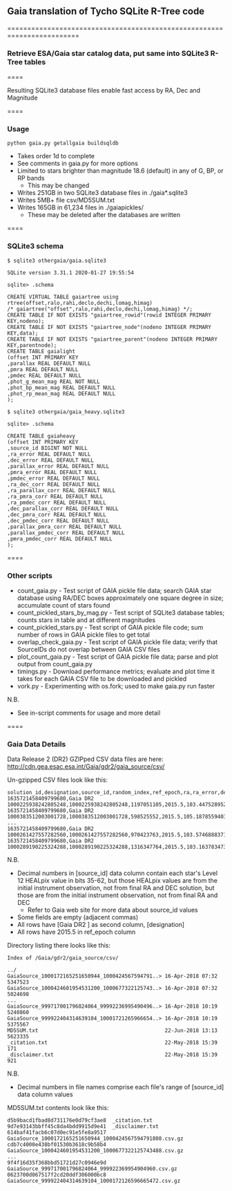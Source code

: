 ## Gaia translation of Tycho SQLite R-Tree code
========================================================================

### Retrieve ESA/Gaia star catalog data, put same into SQLite3 R-Tree tables
====

Resulting SQLite3 database files enable fast access by RA, Dec and Magnitude


====
### Usage

    python gaia.py getallgaia buildsqldb

* Takes order 1d to complete
* See comments in gaia.py for more options
* Limited to stars brighter than magnitude 18.6 (default) in any of G, BP, or RP bands
  * This may be changed
* Writes 251GB in two SQLite3 database files in ./gaia*.sqlite3
* Writes 5MB+ file csv/MD5SUM.txt
* Writes 165GB in 61,234 files in ./gaiapickles/
  * These may be deleted after the databases are written




====
### SQLite3 schema

    $ sqlite3 othergaia/gaia.sqlite3 

    SQLite version 3.31.1 2020-01-27 19:55:54

    sqlite> .schema

    CREATE VIRTUAL TABLE gaiartree using rtree(offset,ralo,rahi,declo,dechi,lomag,himag)
    /* gaiartree("offset",ralo,rahi,declo,dechi,lomag,himag) */;
    CREATE TABLE IF NOT EXISTS "gaiartree_rowid"(rowid INTEGER PRIMARY KEY,nodeno);
    CREATE TABLE IF NOT EXISTS "gaiartree_node"(nodeno INTEGER PRIMARY KEY,data);
    CREATE TABLE IF NOT EXISTS "gaiartree_parent"(nodeno INTEGER PRIMARY KEY,parentnode);
    CREATE TABLE gaialight
    (offset INT PRIMARY KEY
    ,parallax REAL DEFAULT NULL
    ,pmra REAL DEFAULT NULL
    ,pmdec REAL DEFAULT NULL
    ,phot_g_mean_mag REAL NOT NULL
    ,phot_bp_mean_mag REAL DEFAULT NULL
    ,phot_rp_mean_mag REAL DEFAULT NULL
    );

    $ sqlite3 othergaia/gaia_heavy.sqlite3 

    sqlite> .schema

    CREATE TABLE gaiaheavy
    (offset INT PRIMARY KEY
    ,source_id BIGINT NOT NULL
    ,ra_error REAL DEFAULT NULL
    ,dec_error REAL DEFAULT NULL
    ,parallax_error REAL DEFAULT NULL
    ,pmra_error REAL DEFAULT NULL
    ,pmdec_error REAL DEFAULT NULL
    ,ra_dec_corr REAL DEFAULT NULL
    ,ra_parallax_corr REAL DEFAULT NULL
    ,ra_pmra_corr REAL DEFAULT NULL
    ,ra_pmdec_corr REAL DEFAULT NULL
    ,dec_parallax_corr REAL DEFAULT NULL
    ,dec_pmra_corr REAL DEFAULT NULL
    ,dec_pmdec_corr REAL DEFAULT NULL
    ,parallax_pmra_corr REAL DEFAULT NULL
    ,parallax_pmdec_corr REAL DEFAULT NULL
    ,pmra_pmdec_corr REAL DEFAULT NULL
    );




====
### Other scripts

* count_gaia.py - Test script of GAIA pickle file data; search GAIA star database using RA/DEC boxes approximately one square degree in size; accumulate count of stars found
* count_pickled_stars_by_mag.py - Test script of SQLite3 database tables; counts stars in table and at different magnitudes
* count_pickled_stars.py - Test script of GAIA pickle file code; sum number of rows in GAIA pickle files to get total
* overlap_check_gaia.py - Test script of GAIA pickle file data; verify that SourceIDs do not overlap between GAIA CSV files
* plot_count_gaia.py - Test script of GAIA pickle file data; parse and plot output from count_gaia.py
* timings.py - Download performance metrics; evaluate and plot time it takes for each GAIA CSV file to be downloaded and pickled
* vork.py - Experimenting with os.fork; used to make gaia.py run faster

N.B.
* See in-script comments for usage and more detail



====
### Gaia Data Details

Data Release 2 (DR2) GZIPped CSV data files are here:  http://cdn.gea.esac.esa.int/Gaia/gdr2/gaia_source/csv/

Un-gzipped CSV files look like this:

    solution_id,designation,source_id,random_index,ref_epoch,ra,ra_error,dec,...
    1635721458409799680,Gaia DR2 1000225938242805248,1000225938242805248,1197051105,2015.5,103.4475289523685,0.04109941963375859,56.02202543042615,...
    1635721458409799680,Gaia DR2 1000383512003001728,1000383512003001728,598525552,2015.5,105.1878559403631,0.016977551270711513,56.267982095887305,...
    ...
    1635721458409799680,Gaia DR2 1000261427557282560,1000261427557282560,970423763,2015.5,103.57468883714748,0.5514044545536544,56.43187569659445,...
    1635721458409799680,Gaia DR2 1000289190225324288,1000289190225324288,1316347764,2015.5,103.16378347344589,0.1503843480666058,56.88941759502849,...,33.84311361378403,,,,,,,,,,,,,,,,,

N.B.
* Decimal numbers in [source_id] data column contain each star's Level 12 HEALpix value in bits 35-62, but those HEALpix values are from the initial instrument observation, not from final RA and DEC solution, but those are from the initial instrument observation, not from final RA and DEC
  * Refer to Gaia web site for more data about source_id values
* Some fields are empty (adjacent commas)
* All rows have [Gaia DR2 <source ID>] as second column, [designation]
* All rows have 2015.5 in ref_epoch column


Directory listing there looks like this:

    Index of /Gaia/gdr2/gaia_source/csv/

    ../
    GaiaSource_1000172165251650944_1000424567594791..> 16-Apr-2018 07:32             5347523
    GaiaSource_1000424601954531200_1000677322125743..> 16-Apr-2018 07:32             5024698
    ...
    GaiaSource_999717001796824064_99992236995490496..> 16-Apr-2018 10:19             5240860
    GaiaSource_999922404314639104_10001721265966654..> 16-Apr-2018 10:19             5375567
    MD5SUM.txt                                         22-Jun-2018 13:13             5623335
    _citation.txt                                      22-May-2018 15:39                 171
    _disclaimer.txt                                    22-May-2018 15:39                 921

N.B.
* Decimal numbers in file names comprise each file's range of [source_id] data column values


MD5SUM.txt contents look like this:

    d5b9bacd1fbad8d731176e0d79cf3ae8  _citation.txt
    9d7e93143bbff45c8da4bdd9915d9e41  _disclaimer.txt
    614baf41facb6c07d0ec91e5fe8a9517  GaiaSource_1000172165251650944_1000424567594791808.csv.gz
    cdb7c4000e438bf01530b3618c9b58b4  GaiaSource_1000424601954531200_1000677322125743488.csv.gz
    ...
    9f4f16d35f368bbd51721d27c0946e9d  GaiaSource_999717001796824064_999922369954904960.csv.gz
    0623700d067517f2cd20ddf306000bc8  GaiaSource_999922404314639104_1000172126596665472.csv.gz

